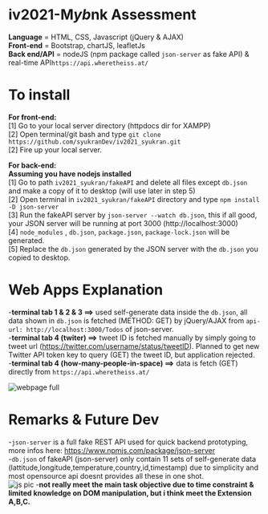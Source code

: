 # iv2021-M*yb*nk Assessment
**Language** = HTML, CSS, Javascript (jQuery & AJAX) <br />
**Front-end** = Bootstrap, chartJS, leafletJs <br /> 
**Back end/API** = nodeJS (npm package called `json-server` as fake API) & real-time API`https://api.wheretheiss.at/` <br /> 


# To install
**For front-end:** <br /> 
[1] Go to your local server directory (httpdocs dir for XAMPP) <br /> 
[2] Open terminal/git bash and type `git clone https://github.com/syukranDev/iv2021_syukran.git` <br /> 
[2] Fire up your local server. <br /> 

**For back-end:** <br /> 
**Assuming you have nodejs installed** <br /> 
[1] Go to path `iv2021_syukran/fakeAPI` and delete all files except `db.json` and make a copy of it to desktop (will use later in step 5) <br />
[2] Open terminal in `iv2021_syukran/fakeAPI` directory and type `npm install -D json-server` <br />
[3] Run the fakeAPI server by `json-server --watch db.json`, this if all good, your JSON server will be running at port 3000 (http://localhost:3000) <br /> 
[4] `node_modules` , `db.json`, `package.json`, `package-lock.json` will be generated. <br />
[5] Replace the `db.json` generated by the JSON server with the `db.json` you copied to desktop. <br />

<!-- ![1](https://user-images.githubusercontent.com/51852197/88816718-44360000-d1ef-11ea-933d-1b5e2ba762ae.PNG) -->
<!-- update this later, check again -->


# Web Apps Explanation
-**terminal tab 1 & 2 & 3 ==>** used self-generate data inside the `db.json`, all data shown in `db.json` is fetched (METHOD: GET) by jQuery/AJAX from `api-url: http://localhost:3000/Todos` of json-server. <br />
-**terminal tab 4 (twiter) ==>** tweet ID is fetched manually by simply going to tweet url (https://twitter.com/username/status/tweetID). Planned to get new Twitter API token key to query (GET) the tweet ID, but application rejected. <br />
-**terminal tab 4 (how-many-people-in-space) ==>** data is fetch (GET) directly from `https://api.wheretheiss.at/` <br /> 


![webpage full](https://user-images.githubusercontent.com/51852197/144365761-77372233-c657-4fe5-9b20-6651a8c09178.png)


# Remarks & Future Dev
-`json-server` is a full fake REST API used for quick backend prototyping,  more infos here: https://www.npmjs.com/package/json-server <br />
-`db.json` of fakeAPI (json-server) only contain 11 sets of self-generate data (lattitude,longitude,temperature,country,id,timestamp) due to simplicity and most opensource api doesnt provides all these in one shot.  <br />
![js pic](https://user-images.githubusercontent.com/51852197/144367245-cad431bb-6ad2-4091-8462-34f8130a9eb7.PNG)
-**not really meet the main task objective due to time constraint & limited knowledge on DOM manipulation, but i think meet the Extension A,B,C.**



